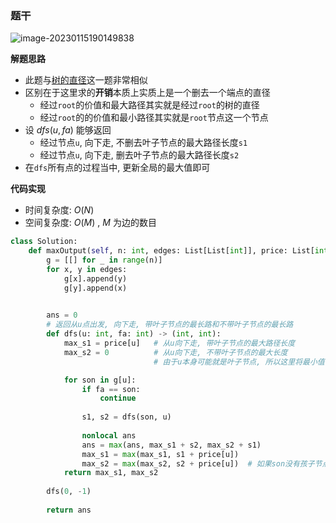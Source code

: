 ### 题干



![image-20230115190149838](http://www.cdn.liver0377.xyz/typora/202301151908691.png)



**解题思路**

- 此题与[树的直径](https://www.acwing.com/problem/content/description/1074/)这一题非常相似
- 区别在于这里求的**开销**本质上实质上是一个删去一个端点的直径
  - 经过`root`的价值和最大路径其实就是经过`root`的树的直径
  - 经过`root`的的价值和最小路径其实就是`root`节点这一个节点
- 设 $dfs(u, fa)$ 能够返回
  - 经过节点`u`, 向下走, 不删去叶子节点的最大路径长度`s1`
  - 经过节点`u`, 向下走, 删去叶子节点的最大路径长度`s2`
- 在`dfs`所有点的过程当中, 更新全局的最大值即可



**代码实现**

- 时间复杂度: $O(N)$
- 空间复杂度: $O(M)$ , $M$ 为边的数目

```py
class Solution:
    def maxOutput(self, n: int, edges: List[List[int]], price: List[int]) -> int:
        g = [[] for _ in range(n)]
        for x, y in edges:
            g[x].append(y)
            g[y].append(x)

        
        ans = 0
        # 返回从u点出发, 向下走, 带叶子节点的最长路和不带叶子节点的最长路
        def dfs(u: int, fa: int) -> (int, int):
            max_s1 = price[u]   # 从u向下走, 带叶子节点的最大路径长度
            max_s2 = 0          # 从u向下走, 不带叶子节点的最大长度
                                # 由于u本身可能就是叶子节点, 所以这里将最小值设置为0

            for son in g[u]:
                if fa == son:
                    continue
                
                s1, s2 = dfs(son, u)
                
                nonlocal ans
                ans = max(ans, max_s1 + s2, max_s2 + s1)
                max_s1 = max(max_s1, s1 + price[u])
                max_s2 = max(max_s2, s2 + price[u])  # 如果son没有孩子节点, 根本不会走到这一步, 所以不会误加上u节点
            return max_s1, max_s2
        
        dfs(0, -1)
        
        return ans
```



